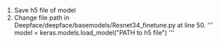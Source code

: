 1. Save h5 file of model
2. Change file path in Deepface/deepface/basemodels/Resnet34_finetune.py at line 50.
'''
model = keras.models.load_model("PATH to h5 file")
'''

